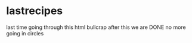 # lastrecipes
last time going through this html bullcrap after this we are DONE no more going in circles